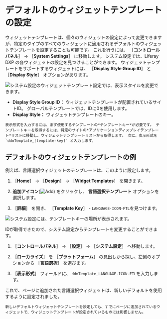 # デフォルトのウィジェットテンプレートの設定

ウィジェットテンプレートは、個々のウィジェットの設定によって変更できますが、特定のタイプのすべてのウィジェットに適用されるデフォルトのウィジェットテンプレートを設定することも可能です。 これを行うには、 ［**コントロールパネル**］ &rarr; ［**System Settings**］ に移動します。 システム設定では、Liferay DXP の各ウィジェットの設定を見つけることができます。 ウィジェットテンプレートをサポートするウィジェットには、 ［**Display Style Group ID**］ と ［**Display Style**］ オプションがあります。

  ![システム設定のウィジェットテンプレート設定では、表示スタイルを変更できます。](./setting-a-default-widget-template/images/01.png)

- **Display Style Group ID：** ウィジェットテンプレートが配置されているサイトID。 グローバルテンプレートでは、IDに0を使用します。
- **Display Style：** ウィジェットテンプレートのキー。

```{note}
表示形式を入力するには、まず使用するテンプレートの*テンプレートキー*が必要です。 テンプレートキーを取得するには、特定のサイトの*アプリケーションディスプレイテンプレート*リストに移動し、ウィジェットテンプレートリストから取得します。 次に、表示形式を `ddmTemplate_[template-key]` と入力します。
```

<a name="default-widget-template-example" />

## デフォルトのウィジェットテンプレートの例

例えば、言語選択ウィジェットのテンプレートは、このように設定します。

1. ［**Home**］ &rarr; ［**Design**］ &rarr; ［**Widget Templates**］ を開きます。

1. **追加アイコン**(![Add](../../../../images/icon-add.png)) をクリックし、 **言語選択テンプレート** オプションを選択します。

1. ［**詳細**］ を開き、 ［**Template Key**］ - `LANGUAGE-ICON-FTL`を見つけます。

  ![システム設定には、テンプレートキーの場所が表示されます。](./setting-a-default-widget-template/images/02.png)

IDが取得できたので、システム設定からテンプレートを変更することができます。

1. ［**コントロールパネル**］ &rarr; ［**設定**］ &rarr; ［**システム設定**］ へ移動します。

1. ［**ローカライズ**］ を ［**プラットフォーム**］ の見出しから探し、左側のオプションから ［**言語選択**］ を選びます。

1. ［**表示形式**］ フィールドに、 `ddmTemplate_LANGUAGE-ICON-FTL`を入力します。

これで、ページに追加された言語選択ウィジェットは、新しいデフォルトを使用するように設定されました。

```{warning}
新しいデフォルトウィジェットテンプレートを設定しても、すでにページに追加されているウィジェットで、ウィジェットテンプレートが設定されているものには影響しません。
```
